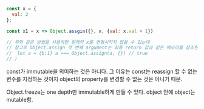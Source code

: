 ```javascript	
const x = {
  val: 2
};

const x1 = x => Object.assgin({}, x, {val: x.val + 1})

// 위와 같은 방법을 사용하면 원래의 x를 변형시키지 않을 수 있는데 
// 참고로 Object.assign 첫 번째 argument는 최종 return 값과 같은 메모리를 참조한다. (e.g. 
// 	let a = {b:1} a === Object.assign(a, {}) // true
// )
```



const가 immutable을 의미하는 것은 아니다. 그 이유는 const는 reassign 할 수 없는 변수를 지정하는 것이지 object의 property를 변경할 수 없는 것은 아니기 때문.

Object.freeze는 one depth만 immutable하게 만들 수 있다. object 안에 object는 mutable함.



